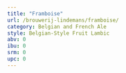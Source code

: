 ```yaml
---
title: "Framboise"
url: /brouwerij-lindemans/framboise/
category: Belgian and French Ale
style: Belgian-Style Fruit Lambic
abv: 0
ibu: 0
srm: 0
upc: 0
---
```


